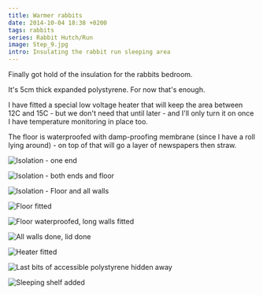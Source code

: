 ```yaml
---
title: Warmer rabbits
date: 2014-10-04 18:38 +0200
tags: rabbits
series: Rabbit Hutch/Run
image: Step_9.jpg
intro: Insulating the rabbit run sleeping area
---
```


Finally got hold of the insulation for the rabbits bedroom.

It's 5cm thick expanded polystyrene. For now that's enough.

I have fitted a special low voltage heater that will keep the area between 12C and 15C - but we don't need that until later - and I'll only turn it on once I have temperature monitoring in place too.

The floor is waterproofed with damp-proofing membrane (since I have a roll lying around) - on top of that will go a layer of newspapers then straw.

![Isolation - one end](/images/posts/2014/10/Step_1.jpg)

![Isolation - both ends and floor](/images/posts/2014/10/Step_2.jpg)

![Isolation - Floor and all walls](/images/posts/2014/10/Step_3.jpg)

![Floor fitted](/images/posts/2014/10/Step_4.jpg)

![Floor waterproofed, long walls fitted](/images/posts/2014/10/Step_5.jpg)

![All walls done, lid done](/images/posts/2014/10/Step_6.jpg)

![Heater fitted](/images/posts/2014/10/Step_7.jpg)

![Last bits of accessible polystyrene hidden away](/images/posts/2014/10/Step_8.jpg)

![Sleeping shelf added](/images/posts/2014/10/Step_9.jpg)
